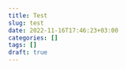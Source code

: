 ```yaml
---
title: Test
slug: test
date: 2022-11-16T17:46:23+03:00
categories: []
tags: []
draft: true
---
```


<!--more-->